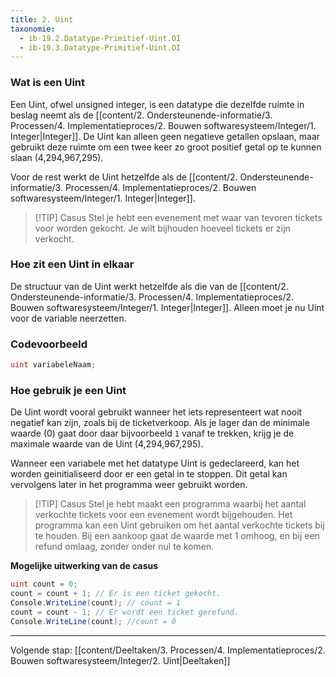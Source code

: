 ```yaml
---
title: 2. Uint
taxonomie:
  - ib-19.2.Datatype-Primitief-Uint.OI
  - ib-19.3.Datatype-Primitief-Uint.OI
---
```


### Wat is een Uint 
Een Uint, ofwel unsigned integer, is een datatype die dezelfde ruimte in beslag neemt als de [[content/2. Ondersteunende-informatie/3. Processen/4. Implementatieproces/2. Bouwen softwaresysteem/Integer/1. Integer|Integer]]. De Uint kan alleen geen negatieve getallen opslaan, maar gebruikt deze ruimte om een twee keer zo groot positief getal op te kunnen slaan (4,294,967,295). 

Voor de rest werkt de Uint hetzelfde als de [[content/2. Ondersteunende-informatie/3. Processen/4. Implementatieproces/2. Bouwen softwaresysteem/Integer/1. Integer|Integer]].

> [!TIP] Casus
> Stel je hebt een evenement met waar van tevoren tickets voor worden gekocht. Je wilt bijhouden hoeveel tickets er zijn verkocht.  

### Hoe zit een Uint in elkaar
De structuur van de Uint werkt hetzelfde als die van de [[content/2. Ondersteunende-informatie/3. Processen/4. Implementatieproces/2. Bouwen softwaresysteem/Integer/1. Integer|Integer]]. Alleen moet je nu Uint voor de variable neerzetten. 

### Codevoorbeeld
```C#
uint variabeleNaam;
```

### Hoe gebruik je een Uint
De Uint wordt vooral gebruikt wanneer het iets representeert wat nooit negatief kan zijn, zoals bij de ticketverkoop. Als je lager dan  de minimale waarde (0) gaat door daar bijvoorbeeld `1` vanaf te trekken, krijg je de maximale waarde van de Uint (4,294,967,295). 

Wanneer een variabele met het datatype Uint is gedeclareerd, kan het worden geinitialiseerd door er een getal in te stoppen. Dit getal kan vervolgens later in het programma weer gebruikt worden. 

> [!TIP] Casus
> Stel je hebt maakt een programma waarbij het aantal verkochte tickets voor een evenement wordt bijgehouden. Het programma kan een Uint gebruiken om het aantal verkochte tickets bij te houden. Bij een aankoop gaat de waarde met 1 omhoog, en bij een refund omlaag, zonder onder nul te komen.

**Mogelijke uitwerking van de casus**
```C#
uint count = 0; 
count = count + 1; // Er is een ticket gekocht.
Console.WriteLine(count); // count = 1
count = count - 1; // Er wordt een ticket gerefund.
Console.WriteLine(count); //count = 0
```

---

Volgende stap: [[content/Deeltaken/3. Processen/4. Implementatieproces/2. Bouwen softwaresysteem/Integer/2. Uint|Deeltaken]]
